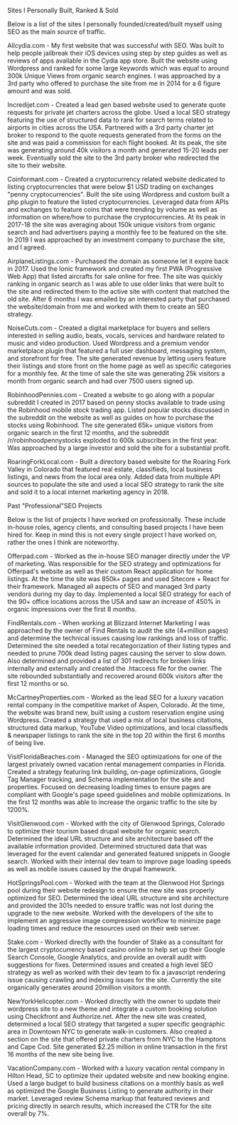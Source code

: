 Sites I Personally Built, Ranked & Sold 

Below is a list of the sites I personally founded/created/built myself using SEO as the main source of traffic.

Allcydia.com - My first website that was successful with SEO. Was built to help people jailbreak their iOS devices using step by step guides as well as reviews of apps available in the Cydia app store. Built the website using Wordpress and ranked for some large keywords which was equal to around 300k Unique Views from organic search engines. I was approached by a 3rd party who offered to purchase the site from me in 2014 for a 6 figure amount and was sold.

Incredijet.com - Created a lead gen based website used to generate quote requests for private jet charters across the globe. Used a local SEO strategy featuring the use of structured data to rank for search terms related to airports in cities across the USA. Partnered with a 3rd party charter jet broker to respond to the quote requests generated from the forms on the site and was paid a commission for each flight booked. At its peak, the site was generating around 40k visitors a month and generated 15-20 leads per week. Eventually sold the site to the 3rd party broker who redirected the site to their website.

Coinformant.com - Created a cryptocurrency related website dedicated to listing cryptocurrencies that were below $1 USD trading on exchanges "penny cryptocurrencies". Built the site using Wordpress and custom built a php plugin to feature the listed cryptocurrencies.  Leveraged data from APIs and exchanges to feature coins that were trending by volume as well as information on where/how to purchase the cryptocurrencies. At its peak in 2017-18 the site was averaging about 150k unique visitors from organic search and had advertisers paying a monthly fee to be featured on the site. In 2019 I was approached by an investment company to purchase the site, and I agreed.

AirplaneListings.com - Purchased the domain as someone let it expire back in 2017. Used the Ionic framework and created my first PWA (Progressive Web App) that listed aircrafts for sale online for free. The site was quickly ranking in organic search as I was able to use older links that were built to the site and redirected them to the active site with content that matched the old site. After 6 months I was emailed by an interested party that purchased the website/domain from me and worked with them to create an SEO strategy. 

NoiseCuts.com - Created a digital marketplace for buyers and sellers interested in selling audio, beats, vocals, services and hardware related to music and video production. Used Wordpress and a premium vendor marketplace plugin that featured a full user dashboard, messaging system, and storefront for free. The site generated revenue by letting users feature their listings and store front on the home page as well as specific categories for a monthly fee. At the time of sale the site was generating 25k visitors a month from organic search and had over 7500 users signed up.

RobinhoodPennies.com - Created a website to go along with a popular subreddit I created in 2017 based on penny stocks available to trade using the Robinhood mobile stock trading app. Listed popular stocks discussed in the subreddit on the website as well as guides on how to purchase the stocks using Robinhood. The site generated 65k+ unique visitors from organic search in the first 12 months, and the subreddit /r/robinhoodpennystocks exploded to 600k subscribers in the first year. Was approached by a large investor and sold the site for a substantial profit.

RoaringForkLocal.com - Built a directory based website for the Roaring Fork Valley in Colorado that featured real estate, classifieds, local business listings, and news from the local area only. Added data from multiple API sources to populate the site and used a local SEO strategy to rank the site and sold it to a local internet marketing agency in 2018.


Past "Professional"SEO Projects 

Below is the list of projects I have worked on professionally. These include in-house roles, agency clients, and consulting based projects I have been hired for. Keep in mind this is not every single project I have worked on, rather the ones I think are noteworthy.

Offerpad.com - Worked as the in-house SEO manager directly under the VP of marketing. Was responsible for the SEO strategy and optimizations for Offerpad's website as well as their custom React application for home listings. At the time the site was 850k+ pages and used Sitecore + React for their framework. Managed all aspects of SEO and managed 3rd party vendors during my day to day. Implemented a local SEO strategy for each of the 90+ office locations across the USA and saw an increase of 450% in organic impressions over the first 8 months. 

FindRentals.com - When working at Blizzard Internet Marketing I was approached by the owner of Find Rentals to audit the site (4+million pages) and determine the technical issues causing low rankings and loss of traffic. Determined the site needed a total recategorization of their listing types and needed to prune 700k dead listing pages causing the server to slow down. Also determined and provided a list of 301 redirects for broken links internally and externally and created the .htaccess file for the owner. The site rebounded substantially and recovered around 600k visitors after the first 12 months or so.

McCartneyProperties.com - Worked as the lead SEO for a luxury vacation rental company in the competitive market of Aspen, Colorado. At the time, the website was brand new, built using a custom reservation engine using Wordpress. Created a strategy that used a mix of local business citations, structured data markup, YouTube Video optimizations, and local classifieds & newspaper listings to rank the site in the top 20 within the first 6 months of being live.

VisitFloridaBeaches.com - Managed the SEO optimizations for one of the largest privately owned vacation rental management companies in Florida. Created a strategy featuring link building, on-page optimizations, Google Tag Manager tracking, and Schema implementation for the site and properties. Focused on decreasing loading times to ensure pages are compliant with Google's page speed guidelines and mobile optimizations. In the first 12 months was able to increase the organic traffic to the site by 1200%.

VisitGlenwood.com - Worked with the city of Glenwood Springs, Colorado to optimize their tourism based drupal website for organic search. Determined the ideal URL structure and site architecture based off the available information provided. Determined structured data that was leveraged for the event calendar and generated featured snippets in Google search. Worked with their internal dev team to improve page loading speeds as well as mobile issues caused by the drupal framework.

HotSpringsPool.com - Worked with the team at the Glenwood Hot Springs pool during their website redesign to ensure the new site was properly optimized for SEO.  Determined the ideal URL structure and site architecture and provided the 301s needed to ensure traffic was not lost during the upgrade to the new website. Worked with the developers of the site to implement an aggressive image compression workflow to minimize page loading times and reduce the resources used on their web server.

Stake.com - Worked directly with the founder of Stake as a consultant for the largest cryptocurrency based casino online to help set up their Google Search Console, Google Analytics, and provide an overall audit with suggestions for fixes. Determined issues and created a high level SEO strategy as well as worked with their dev team to fix a javascript rendering issue causing crawling and indexing issues for the site. Currently the site organically generates around 20million visitors a month.

NewYorkHelicopter.com - Worked directly with the owner to update their wordpress site to a new theme and integrate a custom booking solution using Checkfront and Authorize.net. After the new site was created, determined a local SEO strategy that targeted a super specific geographic area in Downtown NYC to generate walk-in customers. Also created a section on the site that offered private charters from NYC to the Hamptons and Cape Cod. Site generated $2.25 million in online transaction in the first 16 months of the new site being live.

VacationCompany.com - Worked with a luxury vacation rental company in Hilton Head, SC to optimize their updated website and new booking engine. Used a large budget to build business citations on a monthly basis as well as optimized the Google Business Listing to generate authority in their market. Leveraged review Schema markup that featured reviews and pricing directly in search results, which increased the CTR for the site overall by 7%. 

